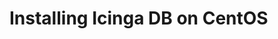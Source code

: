 # Installing Icinga DB on CentOS
<!-- {% set centos = True %} -->
<!-- {% include "02-Installation.md" %} -->
